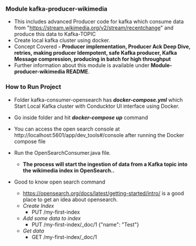 ### Module kafka-producer-wikimedia
- This includes advanced Producer code for kafka which consume data from "https://stream.wikimedia.org/v2/stream/recentchange" and produce this data to Kafka-TOPIC
- Create local kafka cluster using docker.
- Concept Covered
  **- Producer implementation, Producer Ack Deep Dive, retries, making producer Idempotent, safe Kafka producer, Kafka Message compression, producing in batch for high throughput**
- Further information about this module is available under **Module-producer-wikimedia README**.

### How to Run Project
- Folder kafka-consumer-opensearch has **_docker-compose.yml_** which Start Local Kafka cluster with Conducktor UI interface using Docker.
- Go inside folder and hit **_docker-compose up_** command

- You can access the open search console at http://localhost:5601/app/dev_tools#/console after running the Docker compose file

- Run the OpenSearchConsumer.java file. 
  - **The process will start the ingestion of data from a Kafka topic into the wikimedia index in OpenSearch..**



- Good to know open search command
    - https://opensearch.org/docs/latest/getting-started/intro/ is a good place to get an idea about opensearch.
    - _Create Index_
        - PUT /my-first-index
    - _Add some data to index_
        - PUT /my-first-index/_doc/1
          {"name": "Test"}
    - _Get data_
        - GET /my-first-index/_doc/1